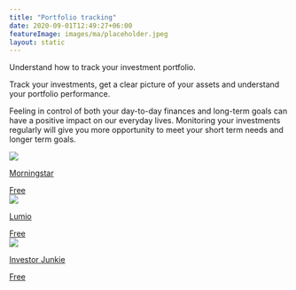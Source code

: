 ```yaml
---
title: "Portfolio tracking"
date: 2020-09-01T12:49:27+06:00
featureImage: images/ma/placeholder.jpeg
layout: static
---
```


Understand how to track your investment portfolio.

Track your investments, get a clear picture of your assets and understand your portfolio performance.

Feeling in control of both your day-to-day finances and long-term goals can have a positive impact on our everyday lives. Monitoring your investments regularly will give you more opportunity to meet your short term needs and longer term goals.

<a class="ma-link" href="https://www.morningstar.co.uk/uk/portfoliomanager/start"><div class="ma-card"><div class="ma-icon"><img src ="/images/icon-check.png"/></div><div class="ma-name"><p>Morningstar</p></div><div class="ma-paid-text"><span>Free</span></div></div></a><a class="ma-link" href="https://yourmoney.lumio-app.com/best-uk-portfolio-trackers/"><div class="ma-card"><div class="ma-icon"><img src ="/images/icon-check.png"/></div><div class="ma-name"><p>Lumio</p></div><div class="ma-paid-text"><span>Free</span></div></div></a><a class="ma-link" href="https://investorjunkie.com/investing/how-to-track-your-investments/"><div class="ma-card"><div class="ma-icon"><img src ="/images/icon-check.png"/></div><div class="ma-name"><p>Investor Junkie</p></div><div class="ma-paid-text"><span>Free</span></div></div></a>  

<br/><br/>






